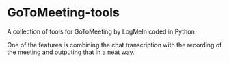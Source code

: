 # GoToMeeting-tools
A collection of tools for GoToMeeting by LogMeIn coded in Python

One of the features is combining the chat transcription with the recording of the meeting and outputing that in a neat way.
